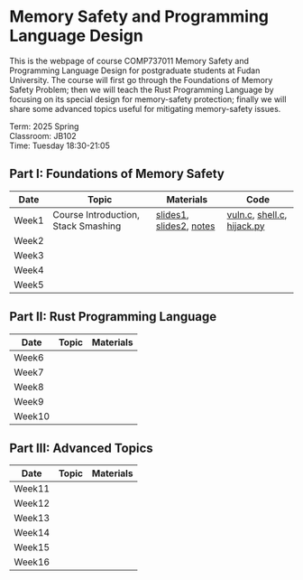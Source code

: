 # Memory Safety and Programming Language Design
This is the webpage of course COMP737011 Memory Safety and Programming Language Design for postgraduate students at Fudan University. The course will first go through the Foundations of Memory Safety Problem; then we will teach the Rust Programming Language by focusing on its special design for memory-safety protection; finally we will share some advanced topics useful for mitigating memory-safety issues.

Term: 2025 Spring  
Classroom: JB102  
Time: Tuesday 18:30-21:05  

## Part I: Foundations of Memory Safety 

| Date | Topic | Materials | Code |
|---|---|---|---|
| Week1 | Course Introduction, Stack Smashing | [slides1](slides/l0-intro.pdf), [slides2](slides/L1-stacksmash.pdf), [notes](notes/l1-stacksmash.md) | [vuln.c](code/l1-vuln.c), [shell.c](code/l1-shell.c), [hijack.py](code/l1-hijack.py) |
| Week2 | | | |
| Week3 | | | | 
| Week4 | | | |
| Week5 | | | |

## Part II: Rust Programming Language 

| Date | Topic | Materials  |
|---|---|---|
| Week6 | | | 
| Week7 | | | 
| Week8 | | | 
| Week9 | | | 
| Week10 | | | 

## Part III: Advanced Topics

| Date | Topic | Materials  |
|---|---|---|
| Week11 |  |  |
| Week12 |  |  | 
| Week13 |  |  | 
| Week14 |  |  | 
| Week15 |  |  |
| Week16 |  |  |